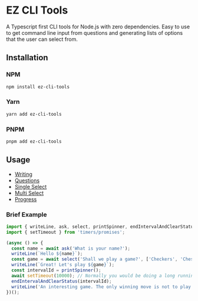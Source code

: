 # EZ CLI Tools

A Typescript first CLI tools for Node.js with zero dependencies. Easy to use to get command line input from questions and generating lists of options that the user can select from.

## Installation

### NPM

```sh
npm install ez-cli-tools
```

### Yarn

```sh
yarn add ez-cli-tools
```

### PNPM

```sh
pnpm add ez-cli-tools
```

## Usage

- [Writing](docs/write.md)
- [Questions](docs/question.md)
- [Single Select](docs/single-select.md)
- [Multi Select](docs/multi-select.md)
- [Progress](docs/progress.md)

### Brief Example

```ts
import { writeLine, ask, select, printSpinner, endIntervalAndClearStatus } from 'ez-cli-tools';
import { setTimeout } from 'timers/promises';

(async () => {
  const name = await ask('What is your name?');
  writeLine(`Hello ${name}`);
  const game = await select('Shall we play a game?', ['Checkers', 'Chess', 'Tic-Tac-Toe', 'Global Thermonuclear War']);
  writeLine(`Great! Let's play ${game}`);
  const intervalId = printSpinner();
  await setTimeout(10000); // Normally you would be doing a long running operation here, which is why you would show a spinner
  endIntervalAndClearStatus(intervalId);
  writeLine('An interesting game. The only winning move is not to play.');
})();

```
